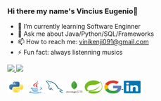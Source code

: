 ### Hi there my name's Vincius Eugenio👋

- 🌱 I’m currently learning Software Enginner
- 💬 Ask me about Java/Python/SQL/Frameworks   
- 📫 How to reach me: vinikenji091@gmail.com
- ⚡ Fun fact: always listenning musics

<link rel="stylesheet" href="https://cdnjs.cloudflare.com/ajax/libs/font-awesome/5.15.1/css/all.min.css">

<div>
  <a href="https://beacons.ai/viniciuskj">
    <img height="180em" src="https://github-readme-stats.vercel.app/api?username=viniciuskj&show_icons=true&theme=dark&include_all_commits=true&count_private=true"/>
    <img height="180em" src="https://github-readme-stats.vercel.app/api/top-langs/?username=viniciuskj&layout=compact&langs_count=16&theme=dark"/>
  </a>
</div>

<div style="display: inline_block"><br>
  <img align="center" alt="Python" height="30" width="40" src="https://raw.githubusercontent.com/devicons/devicon/master/icons/python/python-original.svg">
  <img align="center" alt="Java" height="30" width="40" src="https://raw.githubusercontent.com/devicons/devicon/master/icons/java/java-original.svg">
  <img align="center" alt="SQL" height="30" width="40" src="https://raw.githubusercontent.com/devicons/devicon/master/icons/mysql/mysql-original.svg">
  <img align="center" alt="MongoDB" height="30" width="40" src="https://raw.githubusercontent.com/devicons/devicon/master/icons/mongodb/mongodb-original-wordmark.svg">
  <img align="center" alt="Spring" height="30" width="40" src="https://raw.githubusercontent.com/devicons/devicon/master/icons/spring/spring-original.svg">
  <a href="mailto:vinikenji091@gmail.com">
    <img align="center" alt="Gmail" height="30" width="40" src="https://raw.githubusercontent.com/devicons/devicon/master/icons/google/google-original.svg">
  </a>
  <a href="www.linkedin.com/in/vinicius-kenji-okita-eugenio-948593231">
    <img align="center" alt="LinkedIn" height="30" width="40" src="https://raw.githubusercontent.com/devicons/devicon/master/icons/linkedin/linkedin-original.svg">
  </a>
</div>

